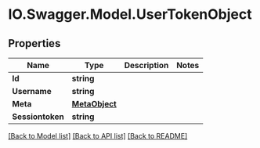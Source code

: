 # IO.Swagger.Model.UserTokenObject
## Properties

Name | Type | Description | Notes
------------ | ------------- | ------------- | -------------
**Id** | **string** |  | 
**Username** | **string** |  | 
**Meta** | [**MetaObject**](MetaObject.md) |  | 
**Sessiontoken** | **string** |  | 

[[Back to Model list]](../README.md#documentation-for-models) [[Back to API list]](../README.md#documentation-for-api-endpoints) [[Back to README]](../README.md)

